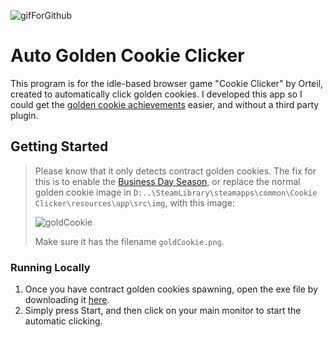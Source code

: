![gifForGithub](https://github.com/user-attachments/assets/7e1a3904-48f3-4c2e-982b-db0d0de09b4e)
# Auto Golden Cookie Clicker 

This program is for the idle-based browser game "Cookie Clicker" by Orteil, created to automatically click golden cookies. I developed this app so I could get the [golden cookie achievements](https://cookieclicker.fandom.com/wiki/Golden_Cookie_Achievements) easier, and without a third party plugin. 

## Getting Started
> Please know that it only detects contract golden cookies. The fix for this is to enable the [Business Day Season](https://cookieclicker.fandom.com/wiki/Business_Day_season), or replace the normal golden cookie image in ```D:..\SteamLibrary\steamapps\common\Cookie Clicker\resources\app\src\img```, with this image:
>
> ![goldCookie](https://github.com/user-attachments/assets/95405c2f-6ed7-445d-b1a5-cda597abcdfc)
>
> Make sure it has the filename ```goldCookie.png```.

### Running Locally
1.  Once you have contract golden cookies spawning, open the exe file by downloading it [here](https://github.com/EvasiveAce/AutoGoldenCookieClicker/releases/tag/1.0).
2.  Simply press Start, and then click on your main monitor to start the automatic clicking.
